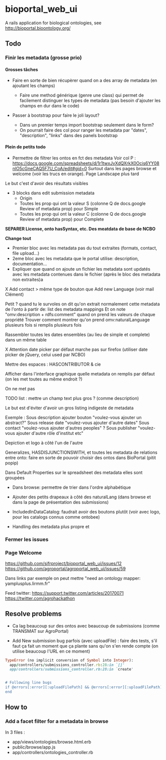 bioportal_web_ui
================

A rails application for biological ontologies, see http://bioportal.bioontology.org/

## Todo

### Finir les metadata (grosse prio)

#### Grosses tâches

* Faire en sorte de bien récupèrer quand on a des array de metadata (en ajoutant les champs)
  * Faire une method générique (genre une class) qui permet de facilement distinguer les types de metadata (pas besoin d'ajouter les champs en dur dans le code)

* Passer à bootstrap pour faire le joli layout?
  * Dans un premier temps import bootstrap seulement dans le form?
  * On pourrait faire des col pour ranger les metadata par "dates", "description", "links" dans des panels bootstrap

#### Plein de petits todo

* Permettre de filtrer les ontos en fct des metadata 
Voir col P : https://docs.google.com/spreadsheets/d/1r1twxJvXdQXrkX0Ocis6YY08nlO5cGneCAQ5F7U_CoA/edit#gid=0
Surtout dans les pages browse et welcome (voir les trucs en orange). Page Landscape plus tard

Le but c'est d'avoir des résultats visibles

* 3 blocks dans edit submission metadata
  * Origin
  * Toutes les prop qui ont la valeur S (colonne Q de docs.google Review of metadata prop) pour Simple
  * Toutes les prop qui ont la valeur C (colonne Q de docs.google Review of metadata prop) pour Complete


**SEPARER License, onto hasSyntax, etc. Des meatdata de base de NCBO**

**Change tout**
* Premier bloc avec les metadata pas du tout extraites (formats, contact, file upload...)
* 2eme bloc avec les metadata que le portal utilise: description, documentation...
* Expliquer que quand on ajoute un fichier les metadata sont updatés avec les metadata contenues dans le fichier (après le bloc des metadata non extraites)a

X Add contact > même type de bouton que Add new Language (voir mail Clément)

Petit ? quand tu le survoles on dit qu'on extrait normalement cette metadata de l'onto à partir de: list des metadata mappings
Et on note "omv:description + rdfs:comment" quand on prend les valeurs de chaque propriété
Trouver comment montrer qu'on prend omv:naturalLanguage plusieurs fois si remplis plusieurs fois

Rassembler toutes les dates ensembles (au lieu de simple et complete) dans un même table

X Attention date picker par défaut marche pas sur firefox (utiliser date picker de jQuery, celui used par NCBO)

Mettre des espaces : HASCONTRIBUTOR & cie

Afficher dans l'interface graphique quelle metadata on remplis par défaut (on les met toutes au même endroit ?)

On ne met pas

TODO list : mettre un champ text plus gros ? (comme description)

Le but est d'éviter d'avoir un gros listing indigeste de metadata

Exemple :
Sous description ajouter bouton "voulez-vous ajouter un abstract?"
Sous release date "voulez-vous ajouter d'autre dates"
Sous contact "voulez-vous ajouter d'autres peoples" ?
Sous publisher "voulez-vous ajouter d'autre rôle d'institut etc"

Depiction et logo à côté l'un de l'autre

Generalizes, HASDISJUNCTIONSWITH, et toutes les metadata de relations entre onto: faire en sorte de pouvoir choisir des ontos dans BioPortal (pitit popip)

Dans Default Properties sur le spreadsheet des metadata elles sont groupées


* Dans browse: permettre de trier dans l'ordre alphabétique
* Ajouter des petits drapeaux à côté des naturalLang (dans browse et dans la page de présentation des submissions)

* IncludedInDataCatalog: faudrait avoir des boutons plutôt (voir avec logo, pour les catalogs connus comme ontobee)


* Handling des metadata plus propre et


### Fermer les issues



### Page Welcome

https://github.com/sifrproject/bioportal_web_ui/issues/12
https://github.com/agroportal/agroportal_web_ui/issues/59


Dans links par exemple on peut mettre "need an ontology mapper: yamplusplus.lirmm.fr"

Feed twitter: https://support.twitter.com/articles/20170071
https://twitter.com/agrohackathon


## Resolve problems

* Ca lag beaucoup sur des ontos avec beaucoup de submissions (comme TRANSMAT sur AgroPortal)

* Add New submission bug parfois (avec uploadFile) : faire des tests, s'il faut ça fait un moment que ça plante sans qu'on s'en rende compte (on utilise beaucoup l'URL en ce moment)
```ruby
TypeError (no implicit conversion of Symbol into Integer):
  app/controllers/submissions_controller.rb:28:in `[]'
  app/controllers/submissions_controller.rb:28:in `create'


# Following line bugs
if @errors[:error][:uploadFilePath] && @errors[:error][:uploadFilePath].first[:options]
end
```

## How to

### Add a facet filter for a metadata in browse

In 3 files :
* app/views/ontologies/browse.html.erb
* public/browse/app.js
* app/controllers/ontologies_controller.rb


